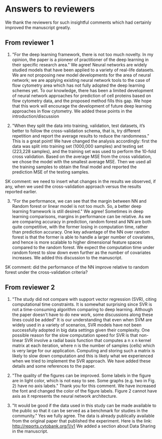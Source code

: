 # Answers to reviewers

We thank the reviewers for such insightful comments which had certainly improved the manuscript greatly.

## From reviewer 1

1. "For the deep learning framework, there is not too much novelty. In my opinion, the paper is a pioneer of practitioner of the deep learning in their specific research area."
We agree! Neural networks are widely studied models that have been applied to a variety of real-life datasets. We are not proposing new model developments for the area of neural network; we are applying existing neural network tools to the case of flow cytometry area which has not fully adopted the deep learning schemes yet. To our knowledge, there has been a limited development of neural network approaches for prediction of cell proteins based on flow cytometry data, and the proposed method fills this gap. We hope that this work will encourage the development of future deep learning approaches in flow cytometry.
We added these points in the introduction/discussion

2. "When they split the data into training, validation, test datasets, it’s better to follow the cross-validation schema, that is, try different repetition and report the average results to reduce the randomness."
This is a great point! We have changed the analysis accordingly: first the data was split into training set (1000,000 samples) and testing set (223,228 samples), and the training set was used to perform the 10-fold cross validation. Based on the average MSE from the cross validation, we chose the model with the smallest average MSE. Then we used all the training samples to obtain the final model and reported the prediction MSE of the testing samples. 

SK comment: we need to insert what changes in the results we observed, if any, when we used the cross-validation approach versus the results reported earlier. 

3. "For the performance, we can see that the margin between NN and Random forest or linear model is not too much. So, a better deep learning framework is still desired."
We agree! Sometimes in deep learning comparisons, margins in performance can be relative. As we are comparing accuracy in prediction, random forest and NN are both quite competitive, with the former losing in computation time, rather than prediction accuracy. One key advantage of the NN over random forest is that the former is able to handle a larger number of covariates, and hence is more scalable to higher dimensional feature spaces compared to the random forest. We expect the computation time under random forest to slow down even further as the number of covariates increases. We added this discussion to the manuscript.

SK comment: did the performance of the NN improve relative to random forest under the cross-validation criteria?


## From reviewer 2

1. "The study did not compare with support vector regression (SVR), citing computational time constraints. It is somewhat surprising since SVR is not a time-consuming algorithm comparing to deep learning.  Although the paper doesn't have to do new work, some discussions along these lines could be added" 
It is our understanding that even when SVM are widely used in a variety of scenarios, SVR models have not been successfully adopted in big data settings given their complexity.
One possible reason for the slow computation speed for SVR is that non-linear SVR involve a radial basis function that computes a n x n kernel matrix at each iteration, where n is the number of samples (cells) which is very large for our application.  Computing and storing such a matrix is likely to slow down computation and this is likely what we experienced when we tried to implement the SVR approach. We have added these details and some references to the paper.

2. "The quality of the figures can be improved. Some labels in the figure are in light color, which is not easy to see. Some graphs (e.g. two in Fig. 2) have no axis labels."
Thank you for this comment. We have increased the font and changed the color of the figure labels. Figure 2 cannot have axis as it represents the neural network architecture.

3. "It would be good if the data used in this study can be made available to the public so that it can be served as a benchmark for studies in the community."
Yes we fully agree. The data is already publically available from the original paper that published the experiment. Here is the link: http://reports.cytobank.org/1/v1
We added a section about Data Sharing in the manuscript.